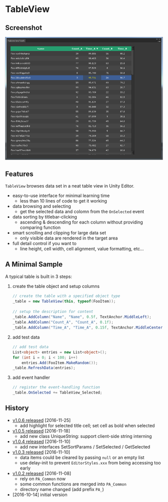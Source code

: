 # TableView

## Screenshot

![screenshot](TableView.png)

## Features

`TableView` browses data set in a neat table view in Unity Editor.  

- easy-to-use interface for minimal learning time
    + less than 10 lines of code to get it working 
- data browsing and selecting
    + get the selected data and colomn from the `OnSelected` event 
- data sorting by titlebar-clicking 
    + ascending & descending for each column without providing comparing function
- smart scrolling and clipping for large data set
    + only visible data are rendered in the target area
- full detail control if you want to  
    + line height, cell width, cell alignment, value formatting, etc... 

## A Minimal Sample  

A typical table is built in 3 steps:

1. create the table object and setup columns 
    ``` cs
    // create the table with a specified object type
    _table = new TableView(this, typeof(FooItem));

    // setup the description for content
    _table.AddColumn("Name", "Name", 0.5f, TextAnchor.MiddleLeft);
    _table.AddColumn("Count_A", "Count_A", 0.1f);
    _table.AddColumn("Time_A", "Time_A", 0.15f, TextAnchor.MiddleCenter, "0.000");
    ```
2. add test data 
    ``` cs
    // add test data
    List<object> entries = new List<object>();
    for (int i = 0; i < 100; i++)
        entries.Add(FooItem.MakeRandom());
    _table.RefreshData(entries);
    ```
3. add event handler 
    ``` cs
    // register the event-handling function
    _table.OnSelected += TableView_Selected;
    ```

## History

- [v1.0.6 released](https://github.com/PerfAssist/PA_TableView/releases/tag/v1.0.6) [2016-11-25]
    + add highlight for selected title cell; set cell as bold when selected
- [v1.0.5 released](https://github.com/PerfAssist/PA_TableView/releases/tag/v1.0.5) [2016-11-18]
    + add new class UniqueString: support client-side string interning
- [v1.0.4 released](https://github.com/PerfAssist/PA_TableView/releases/tag/v1.0.4) [2016-11-10]
    + add new interfaces SetSortParams / SetSelected / GetSelected
- [v1.0.3 released](https://github.com/PerfAssist/PA_TableView/releases/tag/v1.0.3) [2016-11-10]
    + data items could be cleared by passing `null` or an empty list
    + use delay-init to prevent `EditorStyles.xxx` from being accessing too early
- [v1.0.2 released](https://github.com/PerfAssist/PA_TableView/releases/tag/v1.0.2) [2016-11-08]  
    + rely on `PA_Common` now
    + some common functions are merged into `PA_Common`
    + directory name changed (add prefix `PA_`)
- [2016-10-14] initial version
